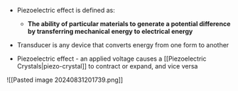 - Piezoelectric effect is defined as:
	- **The ability of particular materials to generate a potential difference by transferring mechanical energy to electrical energy**
- Transducer is any device that converts energy from one form to another

- Piezoelectric effect - an applied voltage causes a [[Piezoelectric Crystals|piezo-crystal]] to contract or expand, and vice versa

![[Pasted image 20240831201739.png]]

